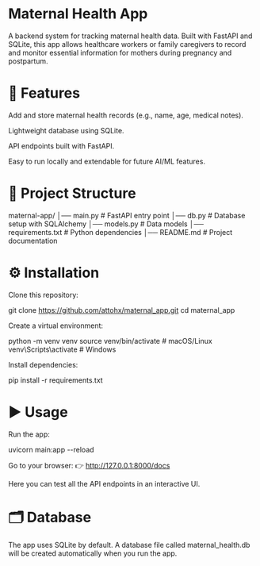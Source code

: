 # Maternal Health App

A backend system for tracking maternal health data. Built with FastAPI and SQLite, this app allows healthcare workers or family caregivers to record and monitor essential information for mothers during pregnancy and postpartum.

#  🚀 Features

Add and store maternal health records (e.g., name, age, medical notes).

Lightweight database using SQLite.

API endpoints built with FastAPI.

Easy to run locally and extendable for future AI/ML features.

# 📂 Project Structure
maternal-app/
│── main.py          # FastAPI entry point
│── db.py            # Database setup with SQLAlchemy
│── models.py        # Data models
│── requirements.txt # Python dependencies
│── README.md        # Project documentation

# ⚙️ Installation

Clone this repository:

git clone https://github.com/attohx/maternal_app.git
cd maternal_app


Create a virtual environment:

python -m venv venv
source venv/bin/activate   # macOS/Linux
venv\Scripts\activate      # Windows


Install dependencies:

pip install -r requirements.txt

# ▶️ Usage

Run the app:

uvicorn main:app --reload


Go to your browser:
👉 http://127.0.0.1:8000/docs

Here you can test all the API endpoints in an interactive UI.

# 🗂 Database

The app uses SQLite by default. A database file called maternal_health.db will be created automatically when you run the app.